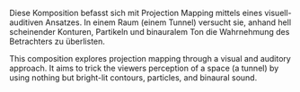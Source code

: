 <!--
title: Tunnel
title_translate: 
date: 07-2019
links: http://splitlevel-udk.de
list: Einkanaliges Video, 30 Sek.
list_translate: 1-channel video, 30"
jobs: 
jobs_translate: 
publishing: Anders, Anna. Schillig, Gabi. Wiegert, Ruven. Splitlevel – Kunstraum Potsdamer Straße. Berlin: Verlag der Universität der Künste, 2020. ISBN 978-3-89462-346-3
-->
<div><p>Diese Komposition befasst sich mit Projection Mapping mittels eines visuell-auditiven Ansatzes. In einem Raum (einem Tunnel) versucht sie, anhand hell scheinender Konturen, Partikeln und binauralem Ton die Wahrnehmung des Betrachters zu überlisten.</p>
<p class="translate">This composition explores projection mapping through a visual and auditory approach. It aims to trick the viewers perception of a space (a tunnel) by using nothing but bright-lit contours, particles, and binaural sound.</p></div>